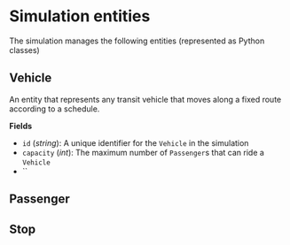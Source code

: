 # Simulation entities

The simulation manages the following entities (represented as Python classes)

## Vehicle

An entity that represents any transit vehicle that moves along a fixed route
according to a schedule.

**Fields**

- `id` (*string*): A unique identifier for the `Vehicle` in the simulation
- `capacity` (*int*): The maximum number of `Passenger`s that can ride a
                    `Vehicle`
- ``

## Passenger

## Stop

